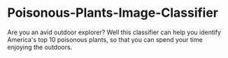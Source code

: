 # Poisonous-Plants-Image-Classifier
Are you an avid outdoor explorer? Well this classifier can help you identify America's top 10 poisonous plants, so that you can spend your time enjoying the outdoors.
